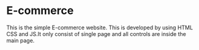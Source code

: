 # E-commerce
This is the simple E-commerce website. This is developed by using HTML CSS and JS.It only consist of single page and all controls are inside the main page. 
